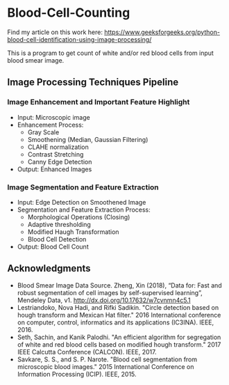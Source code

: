 # Blood-Cell-Counting
Find my article on this work here:
https://www.geeksforgeeks.org/python-blood-cell-identification-using-image-processing/

This is a program to get count of white and/or red blood cells from input blood smear image. 

## Image Processing Techniques Pipeline

### Image Enhancement and Important Feature Highlight

* Input: Microscopic image 
* Enhancement Process:
  * Gray Scale 
  * Smoothening (Median, Gaussian Filtering) 
  * CLAHE normalization 
  * Contrast Stretching 
  * Canny Edge Detection
* Output: Enhanced Images

### Image Segmentation and Feature Extraction

* Input: Edge Detection on Smoothened Image  
* Segmentation and Feature Extraction Process:
  * Morphological Operations (Closing) 
  * Adaptive thresholding  
  * Modified Haugh Transformation  
  * Blood Cell Detection
* Output: Blood Cell Count

## Acknowledgments

* Blood Smear Image Data Source. Zheng, Xin (2018), “Data for: Fast and robust segmentation of cell images by self-supervised learning”, Mendeley Data, v1. http://dx.doi.org/10.17632/w7cvnmn4c5.1  
* Lestriandoko, Nova Hadi, and Rifki Sadikin. "Circle detection based on hough transform and Mexican Hat filter." 2016 International conference on computer, control, informatics and its applications (IC3INA). IEEE, 2016.
* Seth, Sachin, and Kanik Palodhi. "An efficient algorithm for segregation of white and red blood cells based on modified hough transform." 2017 IEEE Calcutta Conference (CALCON). IEEE, 2017.
* Savkare, S. S., and S. P. Narote. "Blood cell segmentation from microscopic blood images." 2015 International Conference on Information Processing (ICIP). IEEE, 2015.


	     
